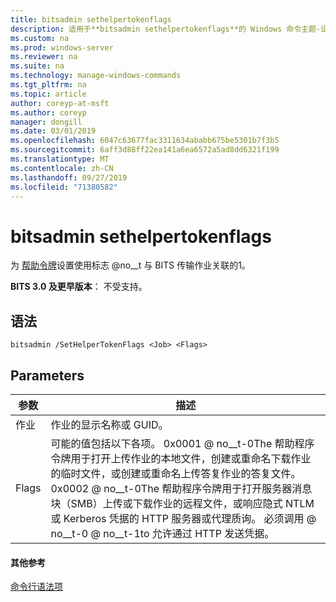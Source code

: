 ```yaml
---
title: bitsadmin sethelpertokenflags
description: 适用于**bitsadmin sethelpertokenflags**的 Windows 命令主题-设置与 BITS 传输作业关联的帮助程序令牌的用法标志。
ms.custom: na
ms.prod: windows-server
ms.reviewer: na
ms.suite: na
ms.technology: manage-windows-commands
ms.tgt_pltfrm: na
ms.topic: article
author: coreyp-at-msft
ms.author: coreyp
manager: dongill
ms.date: 03/01/2019
ms.openlocfilehash: 6047c63677fac3311634ababb675be5301b7f3b5
ms.sourcegitcommit: 6aff3d88ff22ea141a6ea6572a5ad8dd6321f199
ms.translationtype: MT
ms.contentlocale: zh-CN
ms.lasthandoff: 09/27/2019
ms.locfileid: "71380582"
---
```

# <a name="bitsadmin-sethelpertokenflags"></a>bitsadmin sethelpertokenflags

为 [帮助令牌](/windows/desktop/bits/helper-tokens-for-bits-transfer-jobs)设置使用标志 @no__t 与 BITS 传输作业关联的1。

**BITS 3.0 及更早版本**： 不受支持。

## <a name="syntax"></a>语法

```
bitsadmin /SetHelperTokenFlags <Job> <Flags>
```

## <a name="parameters"></a>Parameters

|参数|描述|
|---------|-----------|
|作业|作业的显示名称或 GUID。|
|Flags|可能的值包括以下各项。 0x0001 @ no__t-0The 帮助程序令牌用于打开上传作业的本地文件，创建或重命名下载作业的临时文件，或创建或重命名上传答复作业的答复文件。 0x0002 @ no__t-0The 帮助程序令牌用于打开服务器消息块（SMB）上传或下载作业的远程文件，或响应隐式 NTLM 或 Kerberos 凭据的 HTTP 服务器或代理质询。 必须调用 @ no__t-0 @ no__t-1to 允许通过 HTTP 发送凭据。|

#### <a name="additional-references"></a>其他参考

[命令行语法项](command-line-syntax-key.md)
